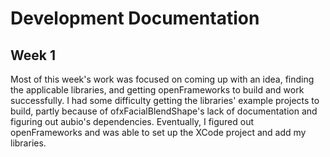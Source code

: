 # Development Documentation

## Week 1
Most of this week's work was focused on coming up with an idea, finding the applicable libraries, and getting openFrameworks to build and work successfully. I had some difficulty getting the libraries' example projects to build, partly because of  ofxFacialBlendShape's lack of documentation and figuring out aubio's dependencies. Eventually, I figured out openFrameworks and was able to set up the XCode project and add my libraries.

